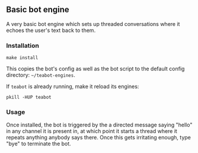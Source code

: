 ## Basic bot engine

A very basic bot engine which sets up threaded conversations
where it echoes the user's text back to them.

### Installation

```
make install
```

This copies the bot's config as well as the bot script to the
default config directory: `~/teabot-engines`.

If `teabot` is already running, make it reload its engines:

```
pkill -HUP teabot
```

### Usage

Once installed, the bot is triggered by the a directed message saying "hello"
in any channel it is present in, at which point it starts a thread where it 
repeats anything anybody says there. Once this gets irritating enough, type
"bye" to terminate the bot.
